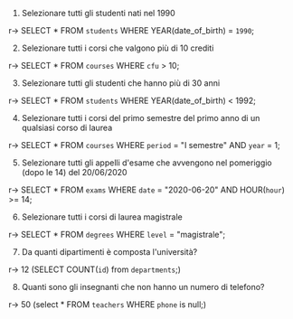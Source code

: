 1. Selezionare tutti gli studenti nati nel 1990

r-> 
SELECT * FROM `students` WHERE YEAR(date_of_birth) = `1990`;

2. Selezionare tutti i corsi che valgono più di 10 crediti

r->
SELECT * FROM `courses` WHERE `cfu` > 10;

3. Selezionare tutti gli studenti che hanno più di 30 anni

r->
SELECT * FROM `students` WHERE YEAR(date_of_birth) < 1992;


4. Selezionare tutti i corsi del primo semestre del primo anno di un qualsiasi corso di
laurea 

r-> 
SELECT * FROM `courses` WHERE `period` = "I semestre" AND `year` = 1;


5. Selezionare tutti gli appelli d'esame che avvengono nel pomeriggio (dopo le 14) del
20/06/2020 

r->
SELECT * FROM `exams` WHERE `date` = "2020-06-20" AND HOUR(`hour`) >= 14;

6. Selezionare tutti i corsi di laurea magistrale 

r->
SELECT * FROM `degrees` WHERE `level` = "magistrale";

7. Da quanti dipartimenti è composta l'università? 

r-> 12
(SELECT COUNT(`id`) from `departments`;)


8. Quanti sono gli insegnanti che non hanno un numero di telefono?

r-> 50
(select * FROM `teachers` WHERE `phone` is null;)


